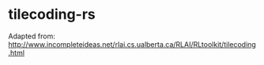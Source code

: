 # tilecoding-rs



Adapted from: http://www.incompleteideas.net/rlai.cs.ualberta.ca/RLAI/RLtoolkit/tilecoding.html
